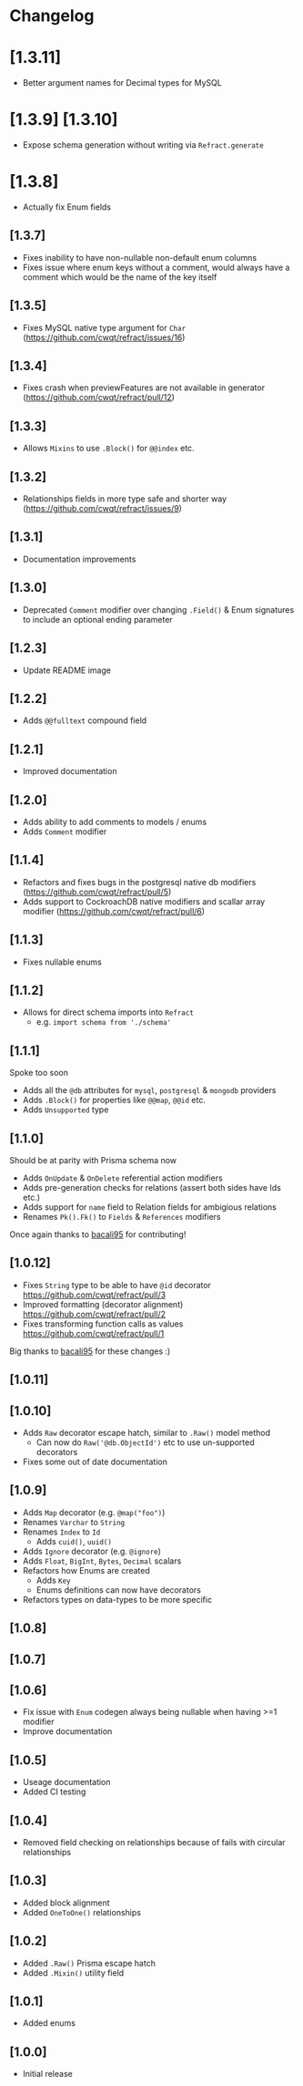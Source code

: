 # Changelog

# [1.3.11]

- Better argument names for Decimal types for MySQL

# [1.3.9] [1.3.10]

- Expose schema generation without writing via `Refract.generate`

# [1.3.8]

- Actually fix Enum fields

## [1.3.7]

- Fixes inability to have non-nullable non-default enum columns
- Fixes issue where enum keys without a comment, would always have a comment
  which would be the name of the key itself

## [1.3.5]

- Fixes MySQL native type argument for `Char`
  (<https://github.com/cwqt/refract/issues/16>)

## [1.3.4]

- Fixes crash when previewFeatures are not available in generator (https://github.com/cwqt/refract/pull/12)

## [1.3.3]

- Allows `Mixins` to use `.Block()` for `@@index` etc.

## [1.3.2]

- Relationships fields in more type safe and shorter way
  (<https://github.com/cwqt/refract/issues/9>)

## [1.3.1]

- Documentation improvements

## [1.3.0]

- Deprecated `Comment` modifier over changing `.Field()` & Enum signatures to
  include an optional ending parameter

## [1.2.3]

- Update README image

## [1.2.2]

- Adds `@@fulltext` compound field

## [1.2.1]

- Improved documentation

## [1.2.0]

- Adds ability to add comments to models / enums
- Adds `Comment` modifier

## [1.1.4]

- Refactors and fixes bugs in the postgresql native db modifiers (<https://github.com/cwqt/refract/pull/5>)
- Adds support to CockroachDB native modifiers and scallar array modifier
  (<https://github.com/cwqt/refract/pull/6>)

## [1.1.3]

- Fixes nullable enums

## [1.1.2]

- Allows for direct schema imports into `Refract`
  - e.g. `import schema from './schema'`

## [1.1.1]

Spoke too soon

- Adds all the `@db` attributes for `mysql`, `postgresql` & `mongodb` providers
- Adds `.Block()` for properties like `@@map`, `@@id` etc.
- Adds `Unsupported` type

## [1.1.0]

Should be at parity with Prisma schema now

- Adds `OnUpdate` & `OnDelete` referential action modifiers
- Adds pre-generation checks for relations (assert both sides have Ids etc.)
- Adds support for `name` field to Relation fields for ambigious relations
- Renames `Pk().Fk()` to `Fields` & `References` modifiers

Once again thanks to [bacali95](https://github.com/bacali95) for contributing!

## [1.0.12]

- Fixes `String` type to be able to have `@id` decorator <https://github.com/cwqt/refract/pull/3>
- Improved formatting (decorator alignment) <https://github.com/cwqt/refract/pull/2>
- Fixes transforming function calls as values <https://github.com/cwqt/refract/pull/1>

Big thanks to [bacali95](https://github.com/bacali95) for these changes :)

## [1.0.11]

## [1.0.10]

- Adds `Raw` decorator escape hatch, similar to `.Raw()` model method
  - Can now do `Raw('@db.ObjectId')` etc to use un-supported decorators
- Fixes some out of date documentation

## [1.0.9]

- Adds `Map` decorator (e.g. `@map("foo")`)
- Renames `Varchar` to `String`
- Renames `Index` to `Id`
  - Adds `cuid()`, `uuid()`
- Adds `Ignore` decorator (e.g. `@ignore`)
- Adds `Float`, `BigInt`, `Bytes`, `Decimal` scalars
- Refactors how Enums are created
  - Adds `Key`
  - Enums definitions can now have decorators
- Refactors types on data-types to be more specific

## [1.0.8]

## [1.0.7]

## [1.0.6]

- Fix issue with `Enum` codegen always being nullable when having >=1 modifier
- Improve documentation

## [1.0.5]

- Useage documentation
- Added CI testing

## [1.0.4]

- Removed field checking on relationships because of fails with circular relationships

## [1.0.3]

- Added block alignment
- Added `OneToOne()` relationships

## [1.0.2]

- Added `.Raw()` Prisma escape hatch
- Added `.Mixin()` utility field

## [1.0.1]

- Added enums

## [1.0.0]

- Initial release
